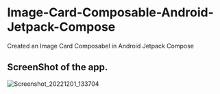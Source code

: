 # Image-Card-Composable-Android-Jetpack-Compose
Created an Image Card Composabel in Android Jetpack Compose

## ScreenShot of the app.

![Screenshot_20221201_133704](https://user-images.githubusercontent.com/73651340/205066979-9b453ddd-6afb-4bf2-9386-c3bc60b458e0.png)
